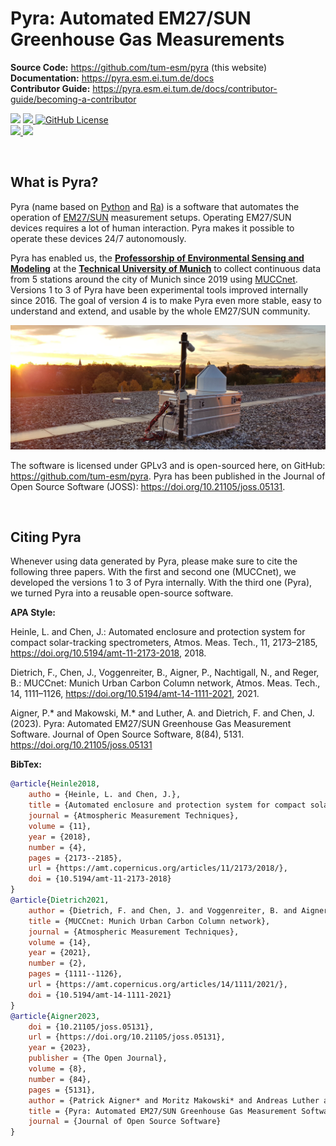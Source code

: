 # Pyra: Automated EM27/SUN Greenhouse Gas Measurements

**Source Code:** https://github.com/tum-esm/pyra (this website)<br/>
**Documentation:** https://pyra.esm.ei.tum.de/docs<br/>
**Contributor Guide:** https://pyra.esm.ei.tum.de/docs/contributor-guide/becoming-a-contributor

[![](https://joss.theoj.org/papers/d47b5197eb098bccfbd27b6a6c441cb4/status.svg)](https://joss.theoj.org/papers/d47b5197eb098bccfbd27b6a6c441cb4)
[![](https://img.shields.io/github/v/tag/tum-esm/pyra?label=Latest%20Release&color=%23e11d48&cacheSeconds=60)
](https://github.com/tum-esm/pyra/releases)
[![GitHub License](https://img.shields.io/github/license/tum-esm/pyra?label=License&color=%23e11d48&cacheSeconds=3600)
](https://github.com/tum-esm/pyra/blob/main/LICENSE.md)<br/>
[![](https://img.shields.io/github/actions/workflow/status/tum-esm/pyra/test-python-code.yaml?label=Python%20CI%20Tests&cacheSeconds=60)
](https://github.com/tum-esm/pyra/actions)
[![](https://img.shields.io/github/actions/workflow/status/tum-esm/pyra/test-typescript-code.yaml?label=TypeScript%20CI%20Tests&cacheSeconds=60)
](https://github.com/tum-esm/pyra/actions)

<br/>

## What is Pyra?

Pyra (name based on [Python](<https://en.wikipedia.org/wiki/Python_(programming_language)>) and [Ra](https://en.wikipedia.org/wiki/Ra)) is a software that automates the operation of [EM27/SUN](https://www.bruker.com/en/products-and-solutions/infrared-and-raman/remote-sensing/em27-sun-solar-absorption-spectrometer.html) measurement setups. Operating EM27/SUN devices requires a lot of human interaction. Pyra makes it possible to operate these devices 24/7 autonomously.

Pyra has enabled us, the **[Professorship of Environmental Sensing and Modeling](https://www.ee.cit.tum.de/en)** at the **[Technical University of Munich](https://www.tum.de/en)** to collect continuous data from 5 stations around the city of Munich since 2019 using [MUCCnet](https://atmosphere.ei.tum.de/). Versions 1 to 3 of Pyra have been experimental tools improved internally since 2016. The goal of version 4 is to make Pyra even more stable, easy to understand and extend, and usable by the whole EM27/SUN community.

![](packages/docs/static/img/docs/muccnet-image-roof.jpg)

The software is licensed under GPLv3 and is open-sourced here, on GitHub: https://github.com/tum-esm/pyra. Pyra has been published in the Journal of Open Source Software (JOSS): https://doi.org/10.21105/joss.05131.

<br/>

## Citing Pyra

Whenever using data generated by Pyra, please make sure to cite the following three papers. With the first and second one (MUCCnet), we developed the versions 1 to 3 of Pyra internally. With the third one (Pyra), we turned Pyra into a reusable open-source software.

**APA Style:**

Heinle, L. and Chen, J.: Automated enclosure and protection system for compact solar-tracking spectrometers, Atmos. Meas. Tech., 11, 2173–2185, https://doi.org/10.5194/amt-11-2173-2018, 2018.

Dietrich, F., Chen, J., Voggenreiter, B., Aigner, P., Nachtigall, N., and Reger, B.: MUCCnet: Munich Urban Carbon Column network, Atmos. Meas. Tech., 14, 1111–1126, https://doi.org/10.5194/amt-14-1111-2021, 2021.

Aigner, P.\* and Makowski, M.\* and Luther, A. and Dietrich, F. and Chen, J. (2023). Pyra: Automated EM27/SUN Greenhouse Gas Measurement Software. Journal of Open Source Software, 8(84), 5131. https://doi.org/10.21105/joss.05131

**BibTex:**

```bibtex
@article{Heinle2018,
    autho = {Heinle, L. and Chen, J.},
    title = {Automated enclosure and protection system for compact solar-tracking spectrometers},
    journal = {Atmospheric Measurement Techniques},
    volume = {11},
    year = {2018},
    number = {4},
    pages = {2173--2185},
    url = {https://amt.copernicus.org/articles/11/2173/2018/},
    doi = {10.5194/amt-11-2173-2018}
}
@article{Dietrich2021,
    author = {Dietrich, F. and Chen, J. and Voggenreiter, B. and Aigner, P. and Nachtigall, N. and Reger, B.},
    title = {MUCCnet: Munich Urban Carbon Column network},
    journal = {Atmospheric Measurement Techniques},
    volume = {14},
    year = {2021},
    number = {2},
    pages = {1111--1126},
    url = {https://amt.copernicus.org/articles/14/1111/2021/},
    doi = {10.5194/amt-14-1111-2021}
}
@article{Aigner2023,
    doi = {10.21105/joss.05131},
    url = {https://doi.org/10.21105/joss.05131},
    year = {2023},
    publisher = {The Open Journal},
    volume = {8},
    number = {84},
    pages = {5131},
    author = {Patrick Aigner* and Moritz Makowski* and Andreas Luther and Florian Dietrich and Jia Chen},
    title = {Pyra: Automated EM27/SUN Greenhouse Gas Measurement Software},
    journal = {Journal of Open Source Software}
}
```
